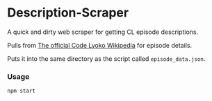 # Description-Scraper
A quick and dirty web scraper for getting CL episode descriptions.

Pulls from [The official Code Lyoko Wikipedia](https://en.wikipedia.org/wiki/List_of_Code_Lyoko_episodes) for episode details.

Puts it into the same directory as the script called `episode_data.json`.

### Usage

`npm start`
